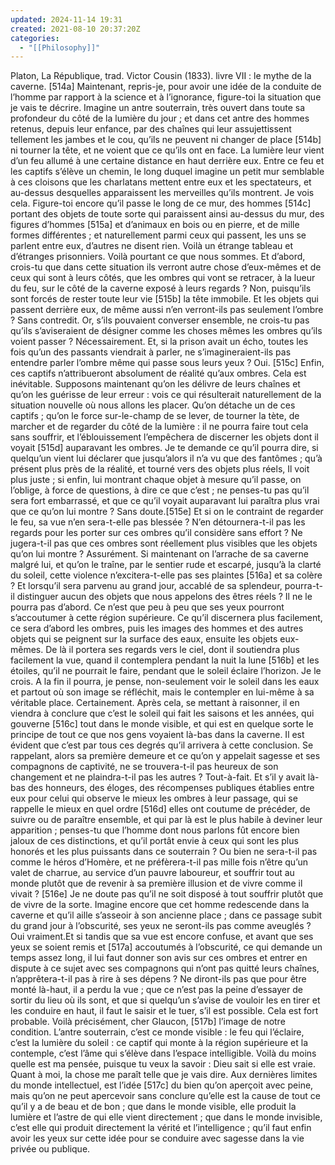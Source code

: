```yaml
---
updated: 2024-11-14 19:31
created: 2021-08-10 20:37:20Z
categories:
  - "[[Philosophy]]"
---
```


Platon, La République, trad. Victor Cousin (1833).
livre VII : le mythe de la caverne.
[514a] Maintenant, repris-je, pour avoir une idée de la conduite de l’homme par
rapport à la science et à l’ignorance, figure-toi la situation que je vais te décrire. Imagine un
antre souterrain, très ouvert dans toute sa profondeur du côté de la lumière du jour ; et dans
cet antre des hommes retenus, depuis leur enfance, par des chaînes qui leur assujettissent
tellement les jambes et le cou, qu’ils ne peuvent ni changer de place [514b] ni tourner la tête,
et ne voient que ce qu’ils ont en face. La lumière leur vient d’un feu allumé à une certaine
distance en haut derrière eux. Entre ce feu et les captifs s’élève un chemin, le long duquel
imagine un petit mur semblable à ces cloisons que les charlatans mettent entre eux et les
spectateurs, et au-dessus desquelles apparaissent les merveilles qu’ils montrent.
Je vois cela.
Figure-toi encore qu’il passe le long de ce mur, des hommes [514c] portant des objets
de toute sorte qui paraissent ainsi au-dessus du mur, des figures d’hommes [515a] et
d’animaux en bois ou en pierre, et de mille formes différentes ; et naturellement parmi ceux
qui passent, les uns se parlent entre eux, d’autres ne disent rien.
Voilà un étrange tableau et d’étranges prisonniers.
Voilà pourtant ce que nous sommes. Et d’abord, crois-tu que dans cette situation ils
verront autre chose d’eux-mêmes et de ceux qui sont à leurs côtés, que les ombres qui vont se
retracer, à la lueur du feu, sur le côté de la caverne exposé à leurs regards ?
Non, puisqu’ils sont forcés de rester toute leur vie [515b] la tête immobile.
Et les objets qui passent derrière eux, de même aussi n’en verront-ils pas seulement
l’ombre ?
Sans contredit.
Or, s’ils pouvaient converser ensemble, ne crois-tu pas qu’ils s’aviseraient de désigner
comme les choses mêmes les ombres qu’ils voient passer ?
Nécessairement.
Et, si la prison avait un écho, toutes les fois qu’un des passants viendrait à parler, ne
s’imagineraient-ils pas entendre parler l’ombre même qui passe sous leurs yeux ?
Oui.
[515c] Enfin, ces captifs n’attribueront absolument de réalité qu’aux ombres.
Cela est inévitable.
Supposons maintenant qu’on les délivre de leurs chaînes et qu’on les guérisse de leur
erreur : vois ce qui résulterait naturellement de la situation nouvelle où nous allons les placer.
Qu’on détache un de ces captifs ; qu’on le force sur-le-champ de se lever, de tourner la tète,
de marcher et de regarder du côté de la lumière : il ne pourra faire tout cela sans souffrir, et
l’éblouissement l’empêchera de discerner les objets dont il voyait [515d] auparavant les
ombres. Je te demande ce qu’il pourra dire, si quelqu’un vient lui déclarer que jusqu’alors il
n’a vu que des fantômes ; qu’à présent plus près de la réalité, et tourné vers des objets plus
réels, Il voit plus juste ; si enfin, lui montrant chaque objet à mesure qu’il passe, on l’oblige, à
force de questions, à dire ce que c’est ; ne penses-tu pas qu’il sera fort embarrassé, et que ce
qu’il voyait auparavant lui paraîtra plus vrai que ce qu’on lui montre ?
Sans doute.[515e] Et si on le contraint de regarder le feu, sa vue n’en sera-t-elle pas blessée ?
N’en détournera-t-il pas les regards pour les porter sur ces ombres qu’il considère sans effort ?
Ne jugera-t-il pas que ces ombres sont réellement plus visibles que les objets qu’on lui
montre ?
Assurément.
Si maintenant on l’arrache de sa caverne malgré lui, et qu’on le traîne, par le sentier
rude et escarpé, jusqu’à la clarté du soleil, cette violence n’excitera-t-elle pas ses plaintes
[516a] et sa colère ? Et lorsqu’il sera parvenu au grand jour, accablé de sa splendeur, pourra-t-
il distinguer aucun des objets que nous appelons des êtres réels ?
Il ne le pourra pas d’abord.
Ce n’est que peu à peu que ses yeux pourront s’accoutumer à cette région supérieure.
Ce qu’il discernera plus facilement, ce sera d’abord les ombres, puis les images des hommes
et des autres objets qui se peignent sur la surface des eaux, ensuite les objets eux-mêmes. De
là il portera ses regards vers le ciel, dont il soutiendra plus facilement la vue, quand il
contemplera pendant la nuit la lune [516b] et les étoiles, qu’il ne pourrait le faire, pendant que
le soleil éclaire l’horizon.
Je le crois.
A la fin il pourra, je pense, non-seulement voir le soleil dans les eaux et partout où son
image se réfléchit, mais le contempler en lui-même à sa véritable place.
Certainement.
Après cela, se mettant à raisonner, il en viendra à conclure que c’est le soleil qui fait
les saisons et les années, qui gouverne [516c] tout dans le monde visible, et qui est en quelque
sorte le principe de tout ce que nos gens voyaient là-bas dans la caverne.
Il est évident que c’est par tous ces degrés qu’il arrivera à cette conclusion.
Se rappelant, alors sa première demeure et ce qu’on y appelait sagesse et ses
compagnons de captivité, ne se trouvera-t-il pas heureux de son changement et ne plaindra-t-il
pas les autres ?
Tout-à-fait.
Et s’il y avait là-bas des honneurs, des éloges, des récompenses publiques établies
entre eux pour celui qui observe le mieux les ombres à leur passage, qui se rappelle le mieux
en quel ordre [516d] elles ont coutume de précéder, de suivre ou de paraître ensemble, et qui
par là est le plus habile à deviner leur apparition ; penses-tu que l’homme dont nous parlons
fût encore bien jaloux de ces distinctions, et qu’il portât envie à ceux qui sont les plus honorés
et les plus puissants dans ce souterrain ? Ou bien ne sera-t-il pas comme le héros d’Homère, et
ne préfèrera-t-il pas mille fois n’être qu’un valet de charrue, au service d’un pauvre laboureur,
et souffrir tout au monde plutôt que de revenir à sa première illusion et de vivre comme il
vivait ?
[516e] Je ne doute pas qu’il ne soit disposé à tout souffrir plutôt que de vivre de la
sorte.
Imagine encore que cet homme redescende dans la caverne et qu’il aille s’asseoir à son
ancienne place ; dans ce passage subit du grand jour à l’obscurité, ses yeux ne seront-ils pas
comme aveuglés ?
Oui vraiment.Et si tandis que sa vue est encore confuse, et avant que ses yeux se soient remis et
[517a] accoutumés à l’obscurité, ce qui demande un temps assez long, il lui faut donner son
avis sur ces ombres et entrer en dispute à ce sujet avec ses compagnons qui n’ont pas quitté
leurs chaînes, n’apprêtera-t-il pas à rire à ses dépens ? Ne diront-ils pas que pour être monté
là-haut, il a perdu la vue ; que ce n’est pas la peine d’essayer de sortir du lieu où ils sont, et
que si quelqu’un s’avise de vouloir les en tirer et les conduire en haut, il faut le saisir et le
tuer, s’il est possible.
Cela est fort probable.
Voilà précisément, cher Glaucon, [517b] l’image de notre condition. L’antre
souterrain, c’est ce monde visible : le feu qui l’éclaire, c’est la lumière du soleil : ce captif qui
monte à la région supérieure et la contemple, c’est l’âme qui s’élève dans l’espace intelligible.
Voilà du moins quelle est ma pensée, puisque tu veux la savoir : Dieu sait si elle est vraie.
Quant à moi, la chose me paraît telle que je vais dire. Aux dernières limites du monde
intellectuel, est l’idée [517c] du bien qu’on aperçoit avec peine, mais qu’on ne peut
apercevoir sans conclure qu’elle est la cause de tout ce qu’il y a de beau et de bon ; que dans
le monde visible, elle produit la lumière et l’astre de qui elle vient directement ; que dans le
monde invisible, c’est elle qui produit directement la vérité et l’intelligence ; qu’il faut enfin
avoir les yeux sur cette idée pour se conduire avec sagesse dans la vie privée ou publique.